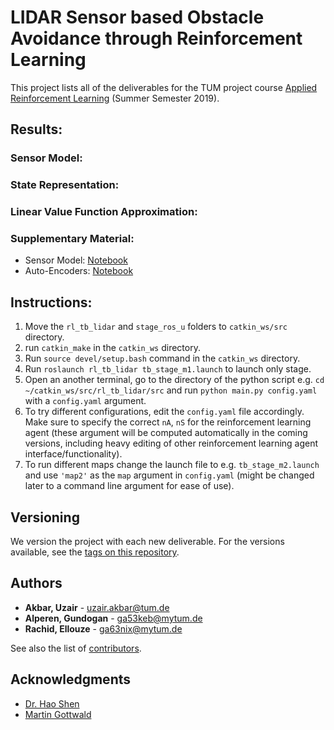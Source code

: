 # LIDAR Sensor based Obstacle Avoidance through Reinforcement Learning

This project lists all of the deliverables for the TUM project course [Applied Reinforcement Learning](https://www.ldv.ei.tum.de/en/lehre/applied-reinforcement-learning/) (Summer Semester 2019).

## Results:
### Sensor Model:
### State Representation:
### Linear Value Function Approximation:
### Supplementary Material:
* Sensor Model: [Notebook](https://gitlab.ldv.ei.tum.de/arl19/group-d/blob/develop/src/rl_tb_lidar/src/utils/sensormodel/lidar_sensor_model.ipynb)
* Auto-Encoders: [Notebook](https://gitlab.ldv.ei.tum.de/arl19/group-d/blob/develop/src/rl_tb_lidar/src/utils/autoencoders/vae_experiments.ipynb)

## Instructions:

1. Move the `rl_tb_lidar` and `stage_ros_u` folders to `catkin_ws/src` directory.
2. run `catkin_make` in the `catkin_ws` directory.
3. Run `source devel/setup.bash` command in the `catkin_ws` directory.
4. Run `roslaunch rl_tb_lidar tb_stage_m1.launch` to launch only stage.
5. Open an another terminal, go to the directory of the python script e.g. `cd ~/catkin_ws/src/rl_tb_lidar/src` and run `python main.py config.yaml` with a `config.yaml` argument.
5. To try different configurations, edit the `config.yaml` file accordingly. Make sure to specify the correct `nA`, `nS` for the reinforcement learning agent (these argument will be computed automatically in the coming versions, including heavy editing of other reinforcement learning agent interface/functionality).
6. To run different maps change the launch file to e.g. `tb_stage_m2.launch` and use `'map2'` as the `map` argument in `config.yaml` (might be changed later to a command line argument for ease of use).

## Versioning

We version the project with each new deliverable. For the versions available, see the [tags on this repository](https://gitlab.ldv.ei.tum.de/arl19/group-d/tags).

## Authors

* **Akbar, Uzair** - [uzair.akbar@tum.de](mailto:uzair.akbar@tum.de)
* **Alperen, Gundogan** - [ga53keb@mytum.de](mailto:ga53keb@mytum.de)
* **Rachid, Ellouze** - [ga63nix@mytum.de](mailto:ga63nix@mytum.de)

See also the list of [contributors](https://gitlab.ldv.ei.tum.de/arl19/group-d/-/graphs/develop).

## Acknowledgments

* [Dr. Hao Shen](http://www.gol.ei.tum.de/index.php?id=15)
* [Martin Gottwald](http://www.ldv.ei.tum.de/?id=380)
